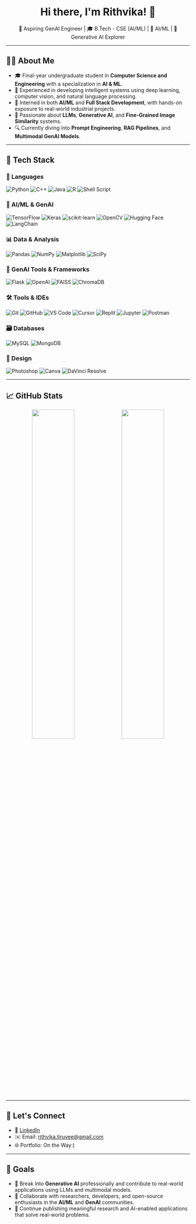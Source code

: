 <h1 align="center">Hi there, I'm Rithvika! 👋</h1>

<p align="center">
  🚀 Aspiring GenAI Engineer | 🎓 B.Tech - CSE (AI/ML) | 🤖 AI/ML | 🧠 Generative AI Explorer  
</p>

---

## 👩‍💻 About Me

- 🎓 Final-year undergraduate student in **Computer Science and Engineering** with a specialization in **AI & ML**.
- 🤖 Experienced in developing intelligent systems using deep learning, computer vision, and natural language processing.
- 💼 Interned in both **AI/ML** and **Full Stack Development**, with hands-on exposure to real-world industrial projects.
- 🧠 Passionate about **LLMs**, **Generative AI**, and **Fine-Grained Image Similarity** systems.
- 🔍 Currently diving into **Prompt Engineering**, **RAG Pipelines**, and **Multimodal GenAI Models**.

---

## 🧠 Tech Stack

### 🚀 Languages  
![Python](https://img.shields.io/badge/-Python-3776AB?style=flat&logo=python&logoColor=white)
![C++](https://img.shields.io/badge/-C++-00599C?style=flat&logo=c%2B%2B&logoColor=white)
![Java](https://img.shields.io/badge/-Java-007396?style=flat&logo=java&logoColor=white)
![R](https://img.shields.io/badge/-R-276DC3?style=flat&logo=r&logoColor=white)
![Shell Script](https://img.shields.io/badge/-Shell-4EAA25?style=flat&logo=gnu-bash&logoColor=white)

### 🧪 AI/ML & GenAI  
![TensorFlow](https://img.shields.io/badge/-TensorFlow-FF6F00?style=flat&logo=tensorflow&logoColor=white)
![Keras](https://img.shields.io/badge/-Keras-D00000?style=flat&logo=keras&logoColor=white)
![scikit-learn](https://img.shields.io/badge/-Scikit--Learn-F7931E?style=flat&logo=scikit-learn&logoColor=white)
![OpenCV](https://img.shields.io/badge/-OpenCV-5C3EE8?style=flat&logo=opencv&logoColor=white)
![Hugging Face](https://img.shields.io/badge/-HuggingFace-FFD21F?style=flat&logo=huggingface&logoColor=black)
![LangChain](https://img.shields.io/badge/-LangChain-000000?style=flat&logo=OpenAI&logoColor=white)

### 📊 Data & Analysis  
![Pandas](https://img.shields.io/badge/-Pandas-150458?style=flat&logo=pandas&logoColor=white)
![NumPy](https://img.shields.io/badge/-NumPy-013243?style=flat&logo=numpy&logoColor=white)
![Matplotlib](https://img.shields.io/badge/-Matplotlib-11557C?style=flat&logo=matplotlib&logoColor=white)
![SciPy](https://img.shields.io/badge/-SciPy-8CAAE6?style=flat&logo=scipy&logoColor=white)

### 🧠 GenAI Tools & Frameworks  
![Flask](https://img.shields.io/badge/-Flask-000000?style=flat&logo=flask&logoColor=white)
![OpenAI](https://img.shields.io/badge/-OpenAI-412991?style=flat&logo=openai&logoColor=white)
![FAISS](https://img.shields.io/badge/-FAISS-0099CC?style=flat&logo=faiss&logoColor=white)
![ChromaDB](https://img.shields.io/badge/-ChromaDB-3D5AFE?style=flat&logo=sqlite&logoColor=white)

### 🛠️ Tools & IDEs  
![Git](https://img.shields.io/badge/-Git-F05032?style=flat&logo=git&logoColor=white)
![GitHub](https://img.shields.io/badge/-GitHub-181717?style=flat&logo=github&logoColor=white)
![VS Code](https://img.shields.io/badge/-VS%20Code-007ACC?style=flat&logo=visual-studio-code&logoColor=white)
![Cursor](https://img.shields.io/badge/-Cursor-000000?style=flat&logo=Cursor&logoColor=white)
![Replit](https://img.shields.io/badge/-Replit-667881?style=flat&logo=replit&logoColor=white) 
![Jupyter](https://img.shields.io/badge/-Jupyter-F37626?style=flat&logo=jupyter&logoColor=white)
![Postman](https://img.shields.io/badge/-Postman-FF6C37?style=flat&logo=postman&logoColor=white)

### 🗃️ Databases  
![MySQL](https://img.shields.io/badge/-MySQL-4479A1?style=flat&logo=mysql&logoColor=white)
![MongoDB](https://img.shields.io/badge/-MongoDB-47A248?style=flat&logo=mongodb&logoColor=white)

### 🎨 Design  
![Photoshop](https://img.shields.io/badge/-Photoshop-31A8FF?style=flat&logo=adobe-photoshop&logoColor=white)
![Canva](https://img.shields.io/badge/-Canva-00C4CC?style=flat&logo=canva&logoColor=white)
![DaVinci Resolve](https://img.shields.io/badge/-DaVinci%20Resolve-FF6900?style=flat&logo=DaVinci%20Resolve&logoColor=white)

---

## 📈 GitHub Stats

<p align="center">
  <img src="https://github-readme-stats.vercel.app/api?username=rithvika7495&show_icons=true&theme=tokyonight" width="48%"/>
  <img src="https://github-readme-stats.vercel.app/api/top-langs/?username=rithvika7495&layout=compact&theme=tokyonight" width="48%"/>
</p>

---

## 🤝 Let's Connect

- 💼 [LinkedIn](https://www.linkedin.com/in/rithvika7495/)
- ✉️ Email: rithvika.tiruvee@gmail.com  
- 🌐 Portfolio: On the Way:)

---

## 🎯 Goals

- 🚀 Break into **Generative AI** professionally and contribute to real-world applications using LLMs and multimodal models.
- 🤝 Collaborate with researchers, developers, and open-source enthusiasts in the **AI/ML** and **GenAI** communities.
- 🧠 Continue publishing meaningful research and AI-enabled applications that solve real-world problems.
